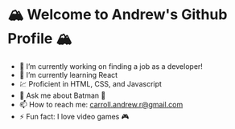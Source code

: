 #  🏔 Welcome to Andrew's Github Profile  🏔


- 🔭 I’m currently working on finding a job as a developer!  
- 🌱 I’m currently learning React  
- 💹 Proficient in HTML, CSS, and Javascript  
- 💬 Ask me about Batman 🦇  
- 📫 How to reach me: carroll.andrew.r@gmail.com  
- ⚡ Fun fact: I love video games 🎮  

